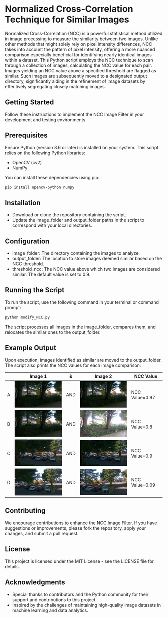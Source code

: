 # Normalized Cross-Correlation Technique for Similar Images

Normalized Cross-Correlation (NCC) is a powerful statistical method utilized in image processing to measure the similarity between two images. Unlike other methods that might solely rely on pixel intensity differences, NCC takes into account the pattern of pixel intensity, offering a more nuanced comparison especially beneficial for identifying nearly identical images within a dataset. This Python script employs the NCC technique to scan through a collection of images, calculating the NCC value for each pair. Images yielding an NCC value above a specified threshold are flagged as similar. Such images are subsequently moved to a designated output directory, significantly aiding in the refinement of image datasets by effectively segregating closely matching images.

## Getting Started

Follow these instructions to implement the NCC Image Filter in your development and testing environments.

## Prerequisites

Ensure Python (version 3.6 or later) is installed on your system. This script relies on the following Python libraries:

- OpenCV (cv2)
- NumPy

You can install these dependencies using pip:

```bash
pip install opencv-python numpy
```

## Installation

- Download or clone the repository containing the script.
- Update the image_folder and output_folder paths in the script to correspond with your local directories.

## Configuration

- image_folder: The directory containing the images to analyze.
- output_folder: The location to store images deemed similar based on the NCC threshold.
- threshold_ncc: The NCC value above which two images are considered similar. The default value is set to 0.9.

## Running the Script
To run the script, use the following command in your terminal or command prompt:

```bash
python modify_NCC.py
```

The script processes all images in the image_folder, compares them, and relocates the similar ones to the output_folder.

## Example Output

Upon execution, images identified as similar are moved to the output_folder. The script also prints the NCC values for each image comparison:

|   |Image 1|&|Image 2|NCC Value|
|---|-------|-|-------|---------|
|A|![1](https://github.com/Sami3610/BioVison/blob/main/Filters/Images/RepA1.jpg)|AND|![2](https://github.com/Sami3610/BioVison/blob/main/Filters/Images/RepA2.jpg)| NCC Value=0.97|
|B|![3](https://github.com/Sami3610/BioVison/blob/main/Filters/Images/RepB1.jpg)|AND|![4](https://github.com/Sami3610/BioVison/blob/main/Filters/Images/RepB2.jpg)| NCC Value=0.8 |
|C|![5](https://github.com/Sami3610/BioVison/blob/main/Filters/Images/RepC1.jpg)|AND|![6](https://github.com/Sami3610/BioVison/blob/main/Filters/Images/RepC2.jpg)| NCC Value=0.9 |
|D|![7](https://github.com/Sami3610/BioVison/blob/main/Filters/Images/RepD1.jpg)|AND|![8](https://github.com/Sami3610/BioVison/blob/main/Filters/Images/RepD2.jpg)| NCC Value=0.09|

## Contributing

We encourage contributions to enhance the NCC Image Filter. If you have suggestions or improvements, please fork the repository, apply your changes, and submit a pull request.

## License

This project is licensed under the MIT License - see the LICENSE file for details.

## Acknowledgments

- Special thanks to contributors and the Python community for their support and contributions to this project.
- Inspired by the challenges of maintaining high-quality image datasets in machine learning and data analytics.
